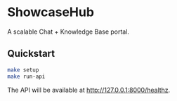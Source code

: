 # ShowcaseHub

A scalable Chat + Knowledge Base portal.

## Quickstart

```bash
make setup
make run-api
```

The API will be available at http://127.0.0.1:8000/healthz.
